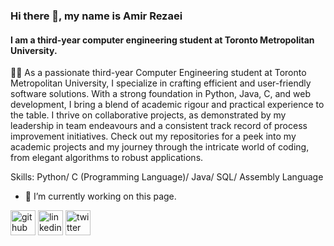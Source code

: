 ### Hi there 👋, my name is Amir Rezaei
#### I am a third-year computer engineering student at Toronto Metropolitan University.
👨‍💻 As a passionate third-year Computer Engineering student at Toronto Metropolitan University, I specialize in crafting efficient and user-friendly software solutions. With a strong foundation in Python, Java, C, and web development, I bring a blend of academic rigour and practical experience to the table. I thrive on collaborative projects, as demonstrated by my leadership in team endeavours and a consistent track record of process improvement initiatives. Check out my repositories for a peek into my academic projects and my journey through the intricate world of coding, from elegant algorithms to robust applications.

Skills: Python/ C (Programming Language)/ Java/  SQL/ Assembly Language

- 🔭 I’m currently working on this page. 


[<img src='https://cdn.jsdelivr.net/npm/simple-icons@3.0.1/icons/github.svg' alt='github' height='40'>](https://github.com/ARZ10)  [<img src='https://cdn.jsdelivr.net/npm/simple-icons@3.0.1/icons/linkedin.svg' alt='linkedin' height='40'>](https://www.linkedin.com/in/amir-rezaei-areng/)  [<img src='https://cdn.jsdelivr.net/npm/simple-icons@3.0.1/icons/twitter.svg' alt='twitter' height='40'>](https://twitter.com/https://twitter.com/amirrezaei79)  



















